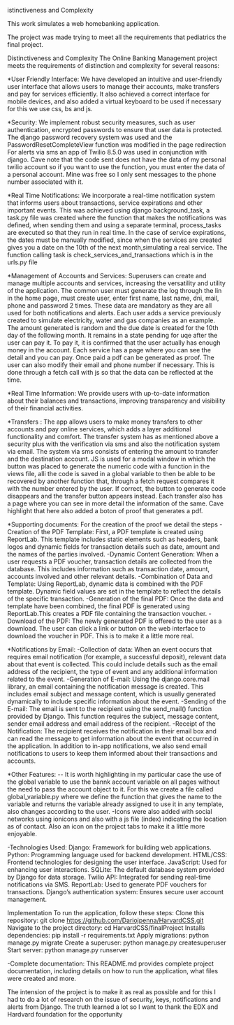 istinctiveness and Complexity

This work simulates a web homebanking application.

The project was made trying to meet all the requirements that pediatrics the final project.

Distinctiveness and Complexity The Online Banking Management project meets the requirements of distinction and complexity for several reasons:

*User Friendly Interface: We have developed an intuitive and user-friendly user interface that allows users to manage their accounts, make transfers and pay for services efficiently. It also achieved a correct interface for mobile devices, and also added a virtual keyboard to be used if necessary for this we use css, bs and js.

*Security: We implement robust security measures, such as user authentication, encrypted passwords to ensure that user data is protected. The django password recovery system was used and the PasswordResetCompleteView function was modified in the page redirection For alerts via sms an app of Twilio 8.5.0 was used in conjunction with django. Cave note that the code sent does not have the data of my personal twilio account so if you want to use the function, you must enter the data of a personal account. Mine was free so I only sent messages to the phone number associated with it.

*Real Time Notifications:
We incorporate a real-time notification system that informs users about transactions, service expirations and 
other important events. 
This was achieved using django background_task, a task.py file was created where the function that makes the notifications was defined,
when sending them and using a separate terminal, process_tasks are executed so that they run in real time.
In the case of service expirations, the dates must be manually modified, since when the services are created 
gives you a date on the 10th of the next month,simulating a real service. The function calling task is check_services_and_transactions 
which is in the urls.py file

*Management of Accounts and Services:
Superusers can create and manage multiple accounts and services, increasing the versatility and utility of the application.
The common user must generate the log through the lin in the home page, must create user, enter first name, last name, dni, mail,
phone and password 2 times. These data are mandatory as they are all used for both notifications and alerts. 
Each user adds a service previously created to simulate electricity, water and gas companies as an example. 
The amount generated is random and the due date is created for the 10th day of the following month. It remains in a state 
pending for uqe after the user can pay it. To pay it, it is confirmed that the user actually has enough money in the account. 
Each service has a page where you can see the detail and you can pay. Once paid a pdf can be generated as proof.
The user can also modify their email and phone number if necessary. This is done through a fetch call with js 
so that the data can be reflected at the time.

*Real Time Information: 
We provide users with up-to-date information about their balances and transactions, improving transparency and visibility of their financial activities.

*Transfers :
The app allows users to make money transfers to other accounts and pay online services, which adds a layer
additional functionality and comfort. The transfer system has as mentioned above a security plus with the verification via sms
and also the notification system via email. The system via sms consists of entering the amount to transfer and the destination account.
JS is used for a modal window in which the button was placed to generate the numeric code with a function in the views file, 
alli the code is saved in a global variable to then be able to be recovered by another function that, through a fetch request compares it
with the number entered by the user. If correct, the button to generate code disappears and the transfer button appears instead. Each 
transfer also has a page where you can see in more detail the information of the same. Cave highlight that here also added a boton 
of proof that generates a pdf. 

*Supporting documents:
For the creation of the proof we detail the steps 
-Creation of the PDF Template:
First, a PDF template is created using ReportLab. This template includes static elements such as headers, 
bank logos and dynamic fields for transaction details such as date, amount and 
the names of the parties involved.
-Dynamic Content Generation:
When a user requests a PDF voucher, transaction details are collected from the database.
This includes information such as transaction date, amount, accounts involved and other relevant details.
-Combination of Data and Template:
Using ReportLab, dynamic data is combined with the PDF template. Dynamic field values are set in the
template to reflect the details of the specific transaction.
-Generation of the final PDF: 
Once the data and template have been combined, the final PDF is generated using ReportLab.This creates a PDF file 
containing the transaction voucher.
-Download of the PDF: 
The newly generated PDF is offered to the user as a download. The user can click a link or button on the
web interface to download the voucher in PDF. This is to make it a little more real.

*Notifications by Email:
-Collection of data:
When an event occurs that requires email notification (for example, a successful deposit),
relevant data about that event is collected. This could include details such as the email address of the 
recipient, the type of event and any additional information related to the event.
-Generation of E-mail:
Using the django.core.mail library, an email containing the notification message is created. 
This includes email subject and message content, which is usually generated dynamically to include 
specific information about the event.
-Sending of the E-mail: 
The email is sent to the recipient using the send_mail() function provided by Django.
This function requires the subject, message content, sender email address and 
email address of the recipient.
-Receipt of the Notification:
The recipient receives the notification in their email box and can read the message to get information about the event that occurred in the application.
In addition to in-app notifications, we also send email notifications to users to keep them
informed about their transactions and accounts.

*Other Features:
-- It is worth highlighting in my particular case the use of the global variable to use the bannk account variable on all pages 
without the need to pass the account object to it. For this we create a file called global_variable.py where we define the 
function that gives the name to the variable and returns the variable already assigned to use it in any template, also changes according to the user. 
-Icons were also added with social networks using ionicons and also with a js file (index) indicating the location as of 
contact. Also an icon on the project tabs to make it a little more enjoyable.

-Technologies Used:
Django: Framework for building web applications.
Python: Programming language used for backend development.
HTML/CSS: Frontend technologies for designing the user interface.
JavaScript: Used for enhancing user interactions.
SQLite: The default database system provided by Django for data storage.
Twilio API: Integrated for sending real-time notifications via SMS.
ReportLab: Used to generate PDF vouchers for transactions.
Django’s authentication system: Ensures secure user account management.

Implementation
To run the application, follow these steps:
Clone this repository: git clone https://github.com/Dariojpenna/HarvardCSS.git
Navigate to the project directory: cd HarvardCSS/finalProject
Installs dependencies: pip install -r requirements.txt
Apply migrations: python manage.py migrate
Create a superuser: python manage.py createsuperuser
Start server: python manage.py runserver

-Complete documentation:
This README.md provides complete project documentation, including details on how to run the application, what files were created and more.

The intension of the project is to make it as real as possible and for this I had to do a lot of research on the issue of security, keys, notifications and alerts from Django. The truth learned a lot so I want to thank the EDX and Hardvard foundation for the opportunity

